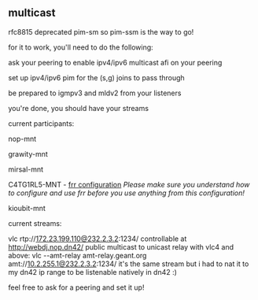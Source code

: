 ## multicast

rfc8815 deprecated pim-sm so pim-ssm is the way to go!

for it to work, you'll need to do the following:

ask your peering to enable ipv4/ipv6 multicast afi on your peering

set up ipv4/ipv6 pim for the (s,g) joins to pass through

be prepared to igmpv3 and mldv2 from your listeners

you're done, you should have your streams

current participants:

nop-mnt

grawity-mnt

mirsal-mnt

C4TG1RL5-MNT -
[frr configuration](https://git.lemonsh.moe/C4TG1RL5/dn42/src/branch/master/lab.rtr.famfo.catgirls.dn42/frr) 
_Please make sure you understand how to configure and use frr before you use anything from this configuration!_

kioubit-mnt

current streams:

vlc rtp://172.23.199.110@232.2.3.2:1234/
controllable at http://webdj.nop.dn42/
public multicast to unicast relay with vlc4 and above:
vlc --amt-relay amt-relay.geant.org amt://10.2.255.1@232.2.3.2:1234/
it's the same stream but i had to nat it to my dn42 ip range to be listenable natively in dn42 :)


feel free to ask for a peering and set it up!
